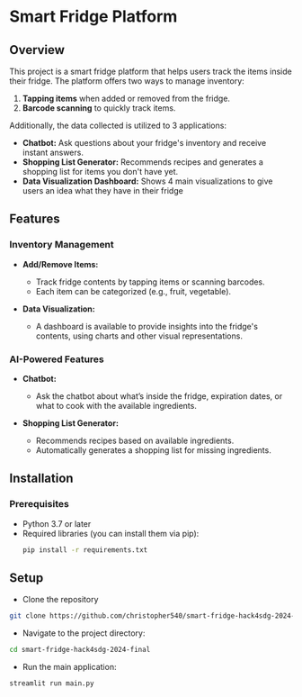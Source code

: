 # Smart Fridge Platform

## Overview

This project is a smart fridge platform that helps users track the items inside their fridge. The platform offers two ways to manage inventory:  
1. **Tapping items** when added or removed from the fridge.  
2. **Barcode scanning** to quickly track items.  

Additionally, the data collected is utilized to 3 applications:  
- **Chatbot:** Ask questions about your fridge's inventory and receive instant answers.  
- **Shopping List Generator:** Recommends recipes and generates a shopping list for items you don't have yet.
- **Data Visualization Dashboard:** Shows 4 main visualizations to give users an idea what they have in their fridge

## Features

### Inventory Management
- **Add/Remove Items:**
  - Track fridge contents by tapping items or scanning barcodes.
  - Each item can be categorized (e.g., fruit, vegetable).
  
- **Data Visualization:**
  - A dashboard is available to provide insights into the fridge's contents, using charts and other visual representations.

### AI-Powered Features
- **Chatbot:** 
  - Ask the chatbot about what’s inside the fridge, expiration dates, or what to cook with the available ingredients.
  
- **Shopping List Generator:**
  - Recommends recipes based on available ingredients.
  - Automatically generates a shopping list for missing ingredients.

## Installation

### Prerequisites
- Python 3.7 or later
- Required libraries (you can install them via pip):
  ```bash
  pip install -r requirements.txt

## Setup
- Clone the repository
```bash
git clone https://github.com/christopher540/smart-fridge-hack4sdg-2024-final.git
```
- Navigate to the project directory:
```bash
cd smart-fridge-hack4sdg-2024-final
```
- Run the main application:
```bash
streamlit run main.py
```




